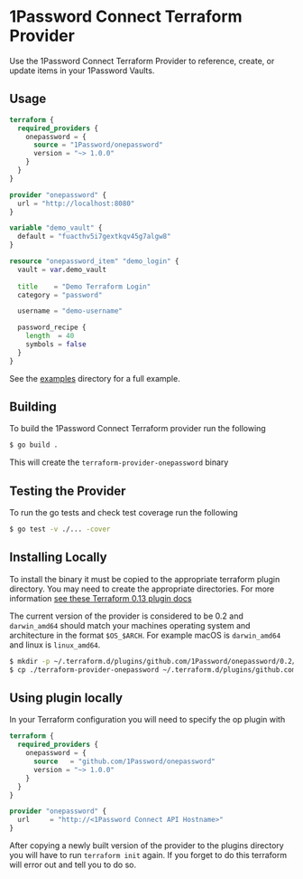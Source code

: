 # 1Password Connect Terraform Provider

Use the 1Password Connect Terraform Provider to reference, create, or update items in your 1Password Vaults.

## Usage

```tf
terraform {
  required_providers {
    onepassword = {
      source = "1Password/onepassword"
      version = "~> 1.0.0"
    }
  }
}

provider "onepassword" {
  url = "http://localhost:8080"
}

variable "demo_vault" {
  default = "fuacthv5i7gextkqv45g7algw8"
}

resource "onepassword_item" "demo_login" {
  vault = var.demo_vault
  
  title    = "Demo Terraform Login"
  category = "password"

  username = "demo-username"

  password_recipe {
    length  = 40
    symbols = false
  }
}
```

See the [examples](./examples/) directory for a full example. 

## Building

To build the 1Password Connect Terraform provider run the following

```sh
$ go build .
```

This will create the `terraform-provider-onepassword` binary

## Testing the Provider

To run the go tests and check test coverage run the following

```sh
$ go test -v ./... -cover
```

## Installing Locally

To install the binary it must be copied to the appropriate terraform plugin directory. You may need to create the appropriate directories. For more information [see these Terraform 0.13 plugin docs](https://www.hashicorp.com/blog/automatic-installation-of-third-party-providers-with-terraform-0-13)

The current version of the provider is considered to be 0.2 and `darwin_amd64` should match your machines operating system and architecture in the format `$OS_$ARCH`. For example macOS is `darwin_amd64` and linux is `linux_amd64`.

```sh
$ mkdir -p ~/.terraform.d/plugins/github.com/1Password/onepassword/0.2/darwin_amd64/
$ cp ./terraform-provider-onepassword ~/.terraform.d/plugins/github.com/1Password/onepassword/0.2/darwin_amd64/terraform-provider-onepassword
```

## Using plugin locally

In your Terraform configuration you will need to specify the op plugin with

```tf
terraform {
  required_providers {
    onepassword = {
      source   = "github.com/1Password/onepassword"
      version = "~> 1.0.0"
    }
  }
}

provider "onepassword" {
  url     = "http://<1Password Connect API Hostname>"
}
```

After copying a newly built version of the provider to the plugins directory you will have to run `terraform init` again. If you forget to do this terraform will error out and tell you to do so.
